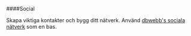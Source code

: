 ####Social

Skapa viktiga kontakter och bygg ditt nätverk. Använd [dbwebb's sociala nätverk](social) som en bas.

[<i class="fa fa-facebook-square fa-2x" aria-hidden="true"></i>](social/facebook)
[<i class="fa fa-twitter-square fa-2x" aria-hidden="true"></i>](social/twitter)
[<i class="fa fa-google-plus-square fa-2x" aria-hidden="true"></i>](social/googleplus)
[<i class="fa fa-linkedin-square fa-2x" aria-hidden="true"></i>](social/linkedin)
[<i class="fa fa-github-square fa-2x" aria-hidden="true"></i>](social/github)
[<i class="fa fa-flickr fa-2x" aria-hidden="true"></i>](social/flickr)
[<i class="fa fa-instagram fa-2x" aria-hidden="true"></i>](social/instagram)
[<i class="fa fa-youtube-square fa-2x" aria-hidden="true"></i>](social/youtube)
